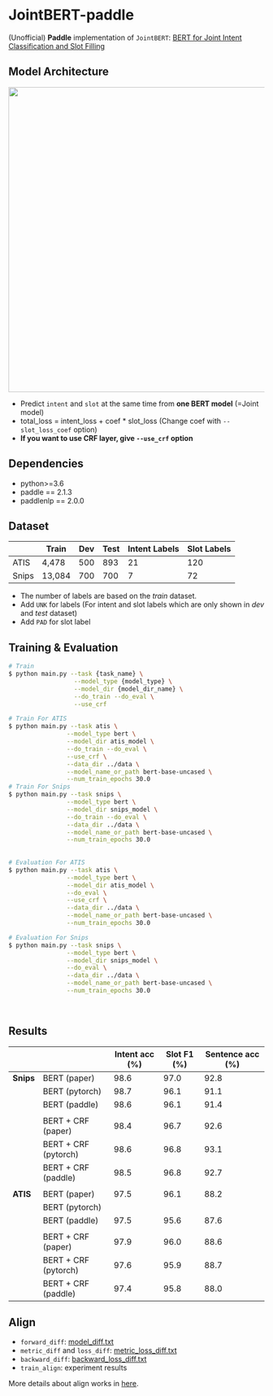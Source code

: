# JointBERT-paddle

(Unofficial) **Paddle** implementation of `JointBERT`: [BERT for Joint Intent Classification and Slot Filling](https://arxiv.org/abs/1902.10909)

## Model Architecture

<p float="left" align="center">
    <img width="600" src="https://user-images.githubusercontent.com/28896432/68875755-b2f92900-0746-11ea-8819-401d60e4185f.png" />  
</p>

- Predict `intent` and `slot` at the same time from **one BERT model** (=Joint model)
- total_loss = intent_loss + coef \* slot_loss (Change coef with `--slot_loss_coef` option)
- **If you want to use CRF layer, give `--use_crf` option**

## Dependencies

- python>=3.6
- paddle == 2.1.3
- paddlenlp == 2.0.0

  

## Dataset

|       | Train  | Dev | Test | Intent Labels | Slot Labels |
| ----- | ------ | --- | ---- | ------------- | ----------- |
| ATIS  | 4,478  | 500 | 893  | 21            | 120         |
| Snips | 13,084 | 700 | 700  | 7             | 72          |

- The number of labels are based on the _train_ dataset.
- Add `UNK` for labels (For intent and slot labels which are only shown in _dev_ and _test_ dataset)
- Add `PAD` for slot label

## Training & Evaluation



```bash
# Train
$ python main.py --task {task_name} \
                  --model_type {model_type} \
                  --model_dir {model_dir_name} \
                  --do_train --do_eval \
                  --use_crf

# Train For ATIS
$ python main.py --task atis \
                --model_type bert \
                --model_dir atis_model \
                --do_train --do_eval \
                --use_crf \
                --data_dir ../data \
                --model_name_or_path bert-base-uncased \
                --num_train_epochs 30.0
# Train For Snips
$ python main.py --task snips \
                --model_type bert \
                --model_dir snips_model \
                --do_train --do_eval \
                --data_dir ../data \
                --model_name_or_path bert-base-uncased \
                --num_train_epochs 30.0
              
              
# Evaluation For ATIS
$ python main.py --task atis \
                --model_type bert \
                --model_dir atis_model \
                --do_eval \
                --use_crf \
                --data_dir ../data \
                --model_name_or_path bert-base-uncased \
                --num_train_epochs 30.0

# Evaluation For Snips
$ python main.py --task snips \
                --model_type bert \
                --model_dir snips_model \
                --do_eval \
                --data_dir ../data \
                --model_name_or_path bert-base-uncased \
                --num_train_epochs 30.0
                
                
```



## Results

|           |                      | Intent acc (%) | Slot F1 (%) | Sentence acc (%) |
| --------- | -------------------- | -------------- | ----------- | ---------------- |
| **Snips** | BERT (paper)         | 98.6           | 97.0        | 92.8             |
|           | BERT (pytorch)       | 98.7           | 96.1        | 91.1             |
|           | BERT (paddle)        | 98.6           | 96.1        | 91.4             |
|           |                      |                |             |                  |
|           | BERT + CRF (paper)   | 98.4           | 96.7        | 92.6             |
|           | BERT + CRF (pytorch) | 98.6           | 96.8        | 93.1             |
|           | BERT + CRF (paddle)  | 98.5           | 96.8        | 92.7             |
|           |                      |                |             |                  |
| **ATIS**  | BERT (paper)         | 97.5           | 96.1        | 88.2             |
|           | BERT (pytorch)       |                |             |                  |
|           | BERT (paddle)        | 97.5           | 95.6        | 87.6             |
|           |                      |                |             |                  |
|           | BERT + CRF (paper)   | 97.9           | 96.0        | 88.6             |
|           | BERT + CRF (pytorch) | 97.6           | 95.9        | 88.7             |
|           | BERT + CRF (paddle)  | 97.4           | 95.8        | 88.0             |

## Align

- `forward_diff`: [model_diff.txt](https://github.com/ncpaddle/JointBERT-paddle/blob/main/align_works/1_check_forward/log_diff/model_diff.txt)
- `metric_diff` and `loss_diff`: [metric_loss_diff.txt](https://github.com/ncpaddle/JointBERT-paddle/blob/main/align_works/3_4_check_metric_loss/log_diff/metric_diff_log.txt)
- `backward_diff`: [backward_loss_diff.txt](https://github.com/ncpaddle/JointBERT-paddle/blob/main/align_works/5-7-8_check_optim-norm-backward/log_diff/loss_diff.txt)
- `train_align`: experiment results

More details about align works in [here](https://github.com/ncpaddle/JointBERT-paddle/tree/main/align_works).
